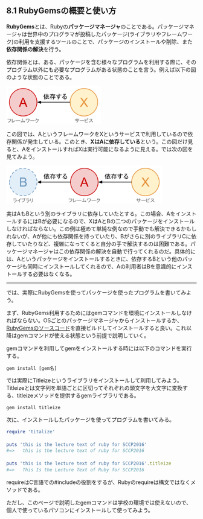## 8.1 RubyGemsの概要と使い方

**RubyGems**とは、Rubyの**パッケージマネージャ**のことである。パッケージマネージャは世界中のプログラマが投稿したパッケージ(ライブラリやフレームワーク)の利用を支援するツールのことで、パッケージのインストールや削除、また**依存関係の解決**を行う。

依存関係とは、ある、パッケージを含む様々なプログラムを利用する際に、そのプログラム以外にも必要なプログラムがある状態のことを言う。例えば以下の図のような状態のことである。

<img src="./img/ruby_gems1.png" height="100px" />

この図では、AというフレームワークをXというサービスで利用しているので依存関係が発生している。このとき、**XはAに依存している**という。この図だけ見ると、AをインストールすればXは実行可能になるように見える。では次の図を見てみよう。

<img src="./img/ruby_gems2.png" height="100px" />

実はAもBという別のライブラリに依存していたとする。この場合、AをインストールするにはBが必要になるので、XはAとBの二つのパッケージをインストールしなければならない。この例は極めて単純な例なので手動でも解決できるかもしれないが、Aが他にも依存関係を持っていたり、Bがさらに別のライブラリCに依存していたりなど、複雑になってくると自分の手で解決するのは困難である。パッケージマネージャはこの依存関係の解決を自動で行ってくれるのだ。具体的には、Aというパッケージをインストールするときに、依存するBという他のパッケージも同時にインストールしてくれるので、Aの利用者はBを意識的にインストールする必要はなくなる。

---

では、実際にRubyGemsを使ってパッケージを使ったプログラムを書いてみよう。

まず、RubyGems利用するためにはgemコマンドを環境にインストールしなければならない。OSごとのパッケージマネージャからインストールするか、[RubyGemsのソースコード](https://rubygems.org/pages/download)を直接ビルドしてインストールすると良い。これ以降はgemコマンドが使える状態という前提で説明していく。

gemコマンドを利用してgemをインストールする時には以下のコマンドを実行する。

```
gem install [gem名]
```

では実際にTitleizeというライブラリをインストールして利用してみよう。
Titleizeとは文字列を単語ごとに区切ってそれぞれの頭文字を大文字に変換する、titleizeメソッドを提供するgemライブラリである。

```
gem install titleize
```

次に、インストールしたパッケージを使ってプログラムを書いてみる。

```ruby
require 'titalize'

puts 'this is the lecture text of ruby for SCCP2016'
#=>   this is the lecture text of ruby for SCCP2016

puts 'this is the lecture text of ruby for SCCP2016'.titleize
#=>   This Is the Lecture Text of Ruby for SCCP2016
```

requireはC言語での#includeの役割をするが、Rubyのrequireは構文ではなくメソッドである。

ただし、このページで説明したgemコマンドは学校の環境では使えないので、個人で使っているパソコンにインストールして使ってみよう。
